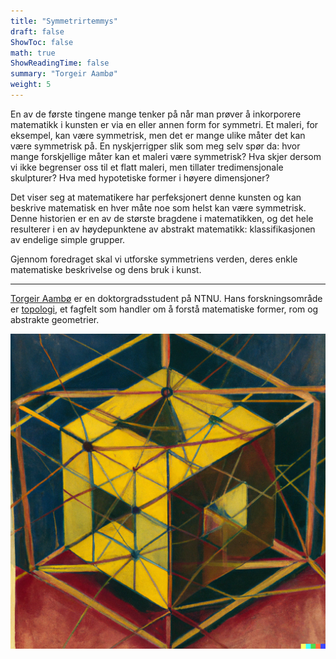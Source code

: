```yaml
---
title: "Symmetrirtemmys"
draft: false
ShowToc: false
math: true
ShowReadingTime: false
summary: "Torgeir Aambø"
weight: 5
---
```


En av de første tingene mange tenker på når man prøver å inkorporere matematikk i kunsten er via en eller annen form for symmetri. Et maleri, for eksempel, kan være symmetrisk, men det er mange ulike måter det kan være symmetrisk på. En nyskjerrigper slik som meg selv spør da: hvor mange forskjellige måter kan et maleri være symmetrisk? Hva skjer dersom vi ikke begrenser oss til et flatt maleri, men tillater tredimensjonale skulpturer? Hva med hypotetiske former i høyere dimensjoner? 

Det viser seg at matematikere har perfeksjonert denne kunsten og kan beskrive matematisk en hver måte noe som helst kan være symmetrisk. Denne historien er en av de største bragdene i matematikken, og det hele resulterer i en av høydepunktene av abstrakt matematikk: klassifikasjonen av endelige simple grupper. 

Gjennom foredraget skal vi utforske symmetriens verden, deres enkle matematiske beskrivelse og dens bruk i kunst. 

--- 

[Torgeir Aambø](https://folk.ntnu.no/torgeaam/) er en doktorgradsstudent på NTNU. Hans forskningsområde er [topologi](https://snl.no/topologi), et fagfelt som handler om å forstå matematiske former, rom og abstrakte geometrier. 

<img src="images/symmetry1.png#invert" alt="Error loading image" width="700"/>